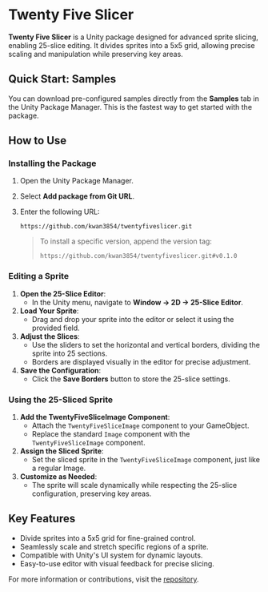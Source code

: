 # Twenty Five Slicer

**Twenty Five Slicer** is a Unity package designed for advanced sprite slicing, enabling 25-slice editing. It divides sprites into a 5x5 grid, allowing precise scaling and manipulation while preserving key areas.

## Quick Start: Samples

You can download pre-configured samples directly from the **Samples** tab in the Unity Package Manager. This is the fastest way to get started with the package.

## How to Use

### Installing the Package

1. Open the Unity Package Manager.
2. Select **Add package from Git URL**.
3. Enter the following URL:

    ```
    https://github.com/kwan3854/twentyfiveslicer.git
    ```

    > To install a specific version, append the version tag:
    >
    > ```
    > https://github.com/kwan3854/twentyfiveslicer.git#v0.1.0
    > ```

### Editing a Sprite

1. **Open the 25-Slice Editor**:
    - In the Unity menu, navigate to **Window -> 2D -> 25-Slice Editor**.
2. **Load Your Sprite**:
    - Drag and drop your sprite into the editor or select it using the provided field.
3. **Adjust the Slices**:
    - Use the sliders to set the horizontal and vertical borders, dividing the sprite into 25 sections.
    - Borders are displayed visually in the editor for precise adjustment.
4. **Save the Configuration**:
    - Click the **Save Borders** button to store the 25-slice settings.

### Using the 25-Sliced Sprite

1. **Add the TwentyFiveSliceImage Component**:
    - Attach the `TwentyFiveSliceImage` component to your GameObject.
    - Replace the standard `Image` component with the `TwentyFiveSliceImage` component.
2. **Assign the Sliced Sprite**:
    - Set the sliced sprite in the `TwentyFiveSliceImage` component, just like a regular Image.
3. **Customize as Needed**:
    - The sprite will scale dynamically while respecting the 25-slice configuration, preserving key areas.

## Key Features

- Divide sprites into a 5x5 grid for fine-grained control.
- Seamlessly scale and stretch specific regions of a sprite.
- Compatible with Unity's UI system for dynamic layouts.
- Easy-to-use editor with visual feedback for precise slicing.

For more information or contributions, visit the [repository](https://github.com/kwan3854/TwentyFiveSlicer).